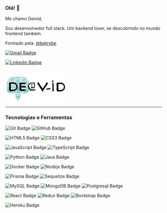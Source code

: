 
### Olá! 👋

Me chamo Deivid,

Sou desenvolvedor full stack. Um backend lover, se descobrindo no mundo frontend também.

Formado pela: [@betrybe](https://github.com/betrybe).

[![Gmail  Badge](https://img.shields.io/badge/-deividdeveloper22@gmail.com-c14438?style=flat-square&logo=Gmail&logoColor=white&link=mailto:deividdeveloper22@gmail.com)](mailto:deividdeveloper22@gmail.com)


[![Linkedin Badge](https://img.shields.io/badge/linkedin-%230077B5.svg?&style=for-the-badge&logo=linkedin&logoColor=white&link=https://www.linkedin.com/in/deivid-borges/)](https://www.linkedin.com/in/deivid-borges/)

<br />

<a href="https://deividborges93.github.io/" targer="blank" rel="noopener noreferrer">
  <img src="https://github.com/DeividBorges93/DeividBorges93.github.io/blob/main/src/assets/logo-deivid-lateral.png"       alt="logo deivid borges portfolio" width="200"/>
</a>


---
### Tecnologias e Ferramentas 

![Git Badge](https://img.shields.io/badge/-Git-black?style=flat-square&logo=git)
![GitHub Badge](https://img.shields.io/badge/-GitHub-black?style=flat-square&logo=github)

![HTML5 Badge](https://img.shields.io/badge/-HTML5-black?style=flat-square&logo=html5&logoColor=white)
![CSS3 Badge](https://img.shields.io/badge/-CSS3-black?style=flat-square&logo=css3)

![JavaScript Badge](https://img.shields.io/badge/-JavaScript-black?style=flat-square&logo=javascript)
![TypeScript Badge](https://img.shields.io/badge/-TypeScript-black?style=flat-square&logo=typescript)

![Python Badge](https://img.shields.io/badge/-Python-black?style=flat-square&logo=python)
![Java Badge](https://img.shields.io/badge/-Java-black?style=flat-square&logo=java)

![Docker Badge](https://img.shields.io/badge/-Docker-black?style=flat-square&logo=docker)
![Nodejs Badge](https://img.shields.io/badge/-Nodejs-black?style=flat-square&logo=Node.js)

![Prisma Badge](https://img.shields.io/badge/-Prisma-black?style=flat-square&logo=prisma)
![Sequelize Badge](https://img.shields.io/badge/-Sequelize-black?style=flat-square&logo=sequelize)

![MySQL Badge](https://img.shields.io/badge/-MySQL-black?style=flat-square&logo=mysql)
![MongoDB Badge](https://img.shields.io/badge/-Mongodb-black?style=flat-square&logo=mongodb)
![Postgresql Badge](https://img.shields.io/badge/-Postgresql-black?style=flat-square&logo=postgresql)

![React Badge](https://img.shields.io/badge/-React-black?style=flat-square&logo=react)
![Redux Badge](https://img.shields.io/badge/-Redux-black?style=flat-square&logo=redux)
![Bootstrap Badge](https://img.shields.io/badge/-Bootstrap-black?style=flat-square&logo=bootstrap)

![Heroku Badge](https://img.shields.io/badge/-Heroku-black?style=flat-square&logo=heroku)


